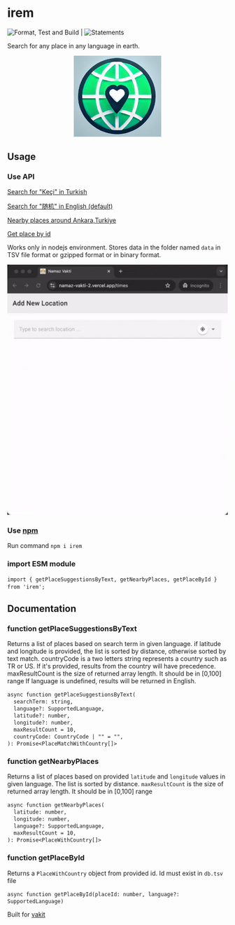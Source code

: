 # irem

![Format, Test and Build](https://github.com/canbax/irem/actions/workflows/test.yml/badge.svg) | ![Statements](https://img.shields.io/badge/statements-92.37%25-brightgreen.svg?style=flat)

Search for any place in any language in earth.

<p align="center">
    <img src="irem-icon.png" alt="Logo" width="200"/>
</p>

## Usage

### Use API

[Search for "Keçi" in Turkish](https://vakit.vercel.app/api/searchPlaces?q=Keçi&lang=tr)

[Search for "随机" in English (default)](https://vakit.vercel.app/api/searchPlaces?q=随机)

[Nearby places around Ankara,Turkiye](https://vakit.vercel.app/api/nearByPlaces?lat=40.0006929&lng=32.8519762&lang=tr)

[Get place by id](https://vakit.vercel.app/api/placeById?id=311034)

Works only in nodejs environment. Stores data in the folder named `data` in TSV file format or gzipped format or in binary format.

<p align="center">
    <img src="recording.gif" alt="Logo" width="750"/>
</p>

### Use [npm](https://www.npmjs.com/package/irem)

Run command `npm i irem`

### import ESM module

`import { getPlaceSuggestionsByText, getNearbyPlaces, getPlaceById } from 'irem';`

## Documentation

### function getPlaceSuggestionsByText

Returns a list of places based on search term in given language. if latitude and longitude is provided, the list is sorted by distance, otherwise sorted by text match. countryCode is a two letters string represents a country such as TR or US. If it's provided, results from the country will have precedence. maxResultCount is the size of returned array length. It should be in [0,100] range If language is undefined, results will be returned in English.

```
async function getPlaceSuggestionsByText(
  searchTerm: string,
  language?: SupportedLanguage,
  latitude?: number,
  longitude?: number,
  maxResultCount = 10,
  countryCode: CountryCode | "" = "",
): Promise<PlaceMatchWithCountry[]>
```

### function getNearbyPlaces

Returns a list of places based on provided `latitude` and `longitude` values in given language. The list is sorted by distance.
`maxResultCount` is the size of returned array length. It should be in [0,100] range

```
async function getNearbyPlaces(
  latitude: number,
  longitude: number,
  language?: SupportedLanguage,
  maxResultCount = 10,
): Promise<PlaceWithCountry[]>
```

### function getPlaceById

Returns a `PlaceWithCountry` object from provided id. Id must exist in `db.tsv` file

```
async function getPlaceById(placeId: number, language?: SupportedLanguage)
```

Built for [vakit](https://vakit.vercel.app/)

